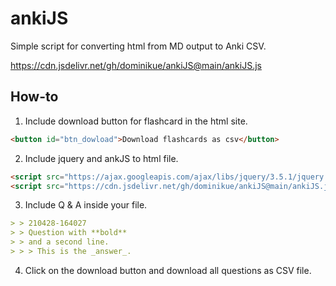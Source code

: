 # ankiJS
Simple script for converting html from MD output to Anki CSV.


https://cdn.jsdelivr.net/gh/dominikue/ankiJS@main/ankiJS.js


## How-to

1. Include download button for flashcard in the html site.

```html
<button id="btn_dowload">Download flashcards as csv</button>
```

2. Include jquery and ankJS to html file.

```html
<script src="https://ajax.googleapis.com/ajax/libs/jquery/3.5.1/jquery.min.js"></script>
<script src="https://cdn.jsdelivr.net/gh/dominikue/ankiJS@main/ankiJS.js"></script>
```

3. Include Q & A inside your file.

```markdown code
> > 210428-164027
> > Question with **bold**
> > and a second line.
> > > This is the _answer_.
```

4. Click on the download button and download all questions as CSV file.
